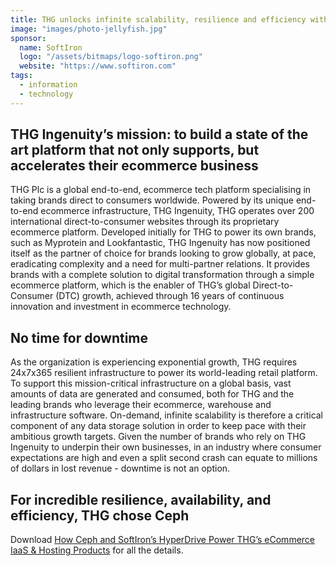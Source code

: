 ```yaml
---
title: THG unlocks infinite scalability, resilience and efficiency with Ceph
image: "images/photo-jellyfish.jpg"
sponsor:
  name: SoftIron
  logo: "/assets/bitmaps/logo-softiron.png"
  website: "https://www.softiron.com"
tags:
  - information
  - technology
---
```


## THG Ingenuity’s mission: to build a state of the art platform that not only supports, but accelerates their ecommerce business

THG Plc is a global end-to-end, ecommerce tech platform specialising in taking brands direct to consumers worldwide. Powered by its unique end-to-end ecommerce infrastructure, THG Ingenuity, THG operates over 200 international direct-to-consumer websites through its proprietary ecommerce platform. Developed initially for THG to power its own brands, such as Myprotein and Lookfantastic, THG Ingenuity has now positioned itself as the partner of choice for brands looking to grow globally, at pace, eradicating complexity and a need for multi-partner relations. It provides brands with a complete solution to digital transformation through a simple ecommerce platform, which is the enabler of THG’s global Direct-to-Consumer (DTC) growth, achieved through 16 years of continuous innovation and investment in ecommerce technology.

## No time for downtime

As the organization is experiencing exponential growth, THG requires 24x7x365 resilient infrastructure to power its world-leading retail platform. To support this mission-critical infrastructure on a global basis, vast amounts of data are generated and consumed, both for THG and the leading brands who leverage their ecommerce, warehouse and infrastructure software. On-demand, infinite scalability is therefore a critical component of any data storage solution in order to keep pace with their ambitious growth targets. Given the number of brands who rely on THG Ingenuity to underpin their own businesses, in an industry where consumer expectations are high and even a split second crash can equate to millions of dollars in lost revenue - downtime is not an option.

## For incredible resilience, availability, and efficiency, THG chose Ceph

Download [How Ceph and SoftIron’s HyperDrive Power THG’s eCommerce IaaS & Hosting Products](http://bit.ly/SoftIronForECommerce) for all the details.
